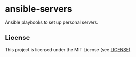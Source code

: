 # ansible-servers

Ansible playbooks to set up personal servers.

## License

This project is licensed under the MIT License (see [LICENSE](LICENSE)).
